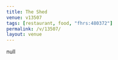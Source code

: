 ```yaml
---
title: The Shed
venue: v13507
tags: [restaurant, food, "fhrs:480372"]
permalink: /v/13507/
layout: venue
---
```

null
